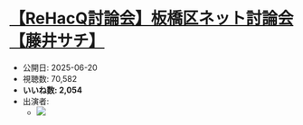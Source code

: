 # [【ReHacQ討論会】板橋区ネット討論会【藤井サチ】](https://www.youtube.com/watch?v=DmiKtOIqqQU)
-   公開日: 2025-06-20
-   視聴数: 70,582
-   **いいね数: 2,054**
-   出演者: 
    - [![](https://img.youtube.com/vi/DmiKtOIqqQU/hqdefault.jpg)](https://www.youtube.com/watch?v=DmiKtOIqqQU)
